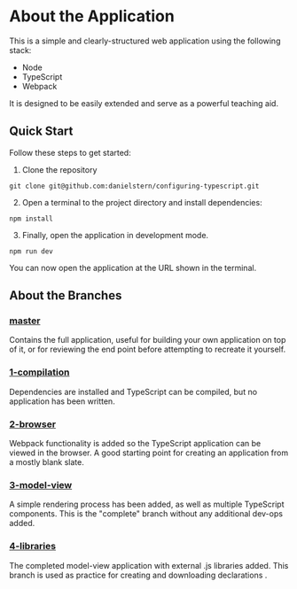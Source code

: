# About the Application

This is a simple and clearly-structured web application using the following stack:

- Node
- TypeScript
- Webpack

It is designed to be easily extended and serve as a powerful teaching aid.

## Quick Start

Follow these steps to get started:

1. Clone the repository

`git clone git@github.com:danielstern/configuring-typescript.git`

2. Open a terminal to the project directory and install dependencies:

`npm install`

3. Finally, open the application in development mode.

`npm run dev`

You can now open the application at the URL shown in the terminal.

## About the Branches

### [master](https://github.com/danielstern/configuring-typescript)

Contains the full application, useful for building your own application on top of it, or for reviewing the end point before attempting to recreate it yourself.

### [1-compilation](https://github.com/danielstern/configuring-typescript/tree/1-compilation)

Dependencies are installed and TypeScript can be compiled, but no application has been written.

### [2-browser](https://github.com/danielstern/configuring-typescript/tree/2-browser)

Webpack functionality is added so the TypeScript application can be viewed in the browser. A good starting point for creating an application from a mostly blank slate.

### [3-model-view](https://github.com/danielstern/configuring-typescript/tree/3-model-view)

A simple rendering process has been added, as well as multiple TypeScript components. This is the "complete" branch without any additional dev-ops added.

### [4-libraries](https://github.com/danielstern/configuring-typescript/tree/4-libraries)

The completed model-view application with external .js libraries added. This branch is used as practice for creating and downloading declarations .